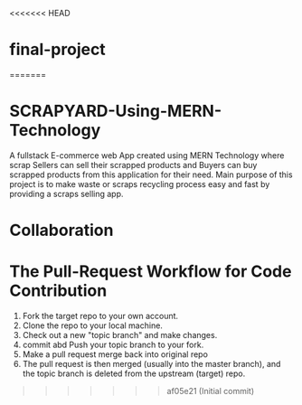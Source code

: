 <<<<<<< HEAD
# final-project
=======
# SCRAPYARD-Using-MERN-Technology
A fullstack E-commerce web App created using MERN Technology where  scrap Sellers can sell their scrapped products and Buyers can buy scrapped products  from this application for their need. Main purpose of this project is to make waste or scraps recycling process easy and fast by  providing a  scraps selling app. 
# Collaboration
# The Pull-Request Workflow for Code Contribution
1. Fork the target repo to your own account.
2. Clone the repo to your local machine.
3. Check out a new "topic branch" and make changes.
4. commit abd Push your topic branch to your fork.
5. Make a pull request merge back into original repo
6. The pull request is then merged (usually into the master branch), and the topic branch is deleted from the upstream (target) repo.
>>>>>>> af05e21 (Initial commit)
